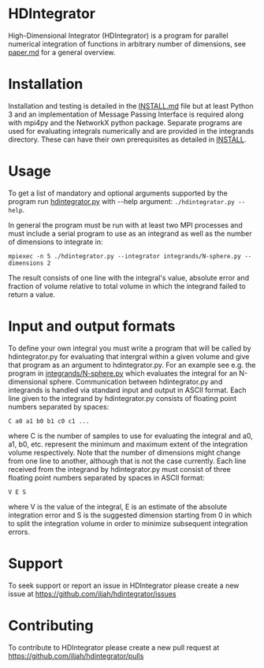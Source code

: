 # HDIntegrator

High-Dimensional Integrator (HDIntegrator) is a program for parallel numerical
integration of functions in arbitrary number of dimensions, see [paper.md](paper.md) for a
general overview.


# Installation

Installation and testing is detailed in the [INSTALL.md](INSTALL.md) file but at least Python 3
and an implementation of Message Passing Interface is required along with mpi4py
and the NetworkX python package. Separate programs are used for evaluating
integrals numerically and are provided in the integrands directory. These can
have their own prerequisites as detailed in [INSTALL](INSTALL.md).


# Usage

To get a list of mandatory and optional arguments supported by the program run
[hdintegrator.py](hdintegrator.py) with --help argument: `./hdintegrator.py --help`.

In general the program must be run with at least two MPI processes and must
include a serial program to use as an integrand as well as the number of
dimensions to integrate in:

    mpiexec -n 5 ./hdintegrator.py --integrator integrands/N-sphere.py --dimensions 2

The result consists of one line with the integral's value, absolute error and
fraction of volume relative to total volume in which the integrand failed to
return a value.


# Input and output formats

To define your own integral you must write a program that will be called by
hdintegrator.py for evaluating that intergral within a given volume and give that
program as an argument to hdintegrator.py. For an example see e.g. the program in
[integrands/N-sphere.py](integrands/N-sphere.py) which evaluates the integral for an N-dimensional sphere.
Communication between hdintegrator.py and integrands is handled via standard input
and output in ASCII format. Each line given to the integrand by hdintegrator.py
consists of floating point numbers separated by spaces:

    C a0 a1 b0 b1 c0 c1 ...

where C is the number of samples to use for evaluating the integral and a0, a1,
b0, etc. represent the minimum and maximum extent of the integration volume
respectively. Note that the number of dimensions might change from one line to
another, although that is not the case currently. Each line received from the
integrand by hdintegrator.py must consist of three floating point numbers separated
by spaces in ASCII format:

    V E S

where V is the value of the integral, E is an estimate of the absolute
integration error and S is the suggested dimension starting from 0 in which to
split the integration volume in order to minimize subsequent integration errors.


# Support

To seek support or report an issue in HDIntegrator please create a new issue at
https://github.com/iljah/hdintegrator/issues


# Contributing

To contribute to HDIntegrator please create a new pull request at
https://github.com/iljah/hdintegrator/pulls
